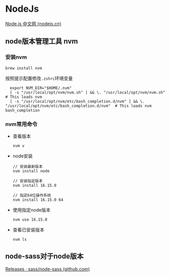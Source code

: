# NodeJs

[Node.js 中文网 (nodejs.cn)](http://nodejs.cn/)



## node版本管理工具 nvm

### 安装nvm

```shell
brew install nvm
```

按照提示配置修改``.zshrc``环境变量

```
  export NVM_DIR="$HOME/.nvm"
  [ -s "/usr/local/opt/nvm/nvm.sh" ] && \. "/usr/local/opt/nvm/nvm.sh"  # This loads nvm
  [ -s "/usr/local/opt/nvm/etc/bash_completion.d/nvm" ] && \. "/usr/local/opt/nvm/etc/bash_completion.d/nvm"  # This loads nvm bash_completion
```

### nvm常用命令

- 查看版本

  ```
  nvm v
  ```

- node安装

  ```
  // 安装最新版本
  nvm install node
  
  // 安装指定版本
  nvm install 16.15.0
  
  // 指定64位操作系统
  nvm install 16.15.0 64
  ```

- 使用指定node版本

  ```
  nvm use 16.15.0
  ```

- 查看已安装版本

  ```
  nvm ls
  ```

  

## node-sass对于node版本

[Releases · sass/node-sass (github.com)](https://github.com/sass/node-sass/releases?page=1)

